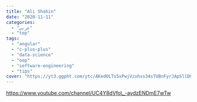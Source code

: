 ```yaml
---
title: "Ali Shahin"
date: "2020-11-11"
categories:
  - "عربي"
  - "top"
tags:
  - "angular"
  - "c-plus-plus"
  - "data-science"
  - "oop"
  - "software-engineering"
  - "tips"
cover: "https://yt3.ggpht.com/ytc/AKedOLTs5xPwjVzxhss34sTUBnFyrJApSllD0pa3oQaOhw=s88-c-k-c0x00ffffff-no-rj"
---
```


https://www.youtube.com/channel/UC4Y8dVfo\_-aydzENDmE7wTw
